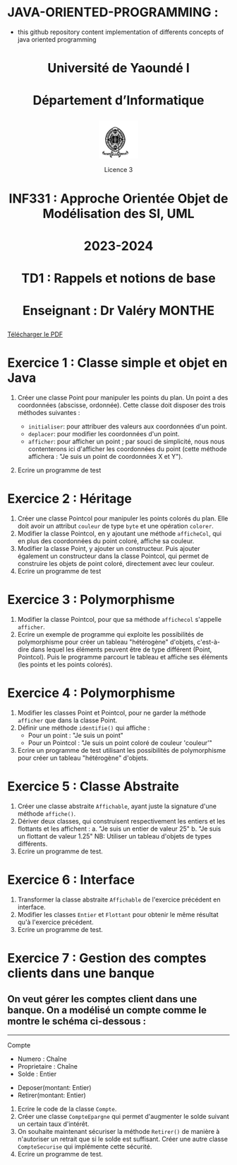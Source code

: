 # JAVA-ORIENTED-PROGRAMMING :
* this github repository content  implementation of differents concepts of java oriented programming
 

# <p align="center">Université de Yaoundé I</p>
# <p align="center">Département d’Informatique</p>

<p align="center">
  <img src="image.png" alt="Description de l'image" />
</p>
  <p align="center">Licence 3</p>

# <p align="center">INF331 : Approche Orientée Objet de Modélisation des SI, UML</p>

# <p align="center">2023-2024   </p>

# <p align="center">TD1 : Rappels et notions de base</p>
# <p align="center">Enseignant : Dr Valéry MONTHE</p>


[Télécharger le PDF](TD_3_INF331_Principes_OO_en_Java_23-24.pdf)

# Exercice 1 : Classe simple et objet en Java

1. Créer une classe Point pour manipuler les points du plan. Un point a des coordonnées (abscisse, ordonnée). Cette classe doit disposer des trois méthodes suivantes :
   - `initialiser`: pour attribuer des valeurs aux coordonnées d'un point.
   - `deplacer`: pour modifier les coordonnées d'un point.
   - `afficher`: pour afficher un point ; par souci de simplicité, nous nous contenterons ici d'afficher les coordonnées du point (cette méthode affichera : "Je suis un point de coordonnées X et Y").

2. Ecrire un programme de test


# Exercice 2 : Héritage

1. Créer une classe Pointcol pour manipuler les points colorés du plan. Elle doit avoir un attribut `couleur` de type `byte` et une opération `colorer`.
2. Modifier la classe Pointcol, en y ajoutant une méthode `afficheCol`, qui en plus des coordonnées du point coloré, affiche sa couleur.
3. Modifier la classe Point, y ajouter un constructeur. Puis ajouter également un constructeur dans la classe Pointcol, qui permet de construire les objets de point coloré, directement avec leur couleur.
4. Ecrire un programme de test

# Exercice 3 : Polymorphisme

1. Modifier la classe Pointcol, pour que sa méthode `affichecol` s'appelle `afficher`.
2. Ecrire un exemple de programme qui exploite les possibilités de polymorphisme pour créer un tableau "hétérogène" d'objets, c'est-à-dire dans lequel les éléments peuvent être de type différent (Point, Pointcol). Puis le programme parcourt le tableau et affiche ses éléments (les points et les points colorés).

# Exercice 4 : Polymorphisme

1. Modifier les classes Point et Pointcol, pour ne garder la méthode `afficher` que dans la classe Point.
2. Définir une méthode `identifie()` qui affiche :
   - Pour un point : "Je suis un point"
   - Pour un Pointcol : "Je suis un point coloré de couleur 'couleur'"
3. Ecrire un programme de test utilisant les possibilités de polymorphisme pour créer un tableau "hétérogène" d'objets.

# Exercice 5 : Classe Abstraite

1. Créer une classe abstraite `Affichable`, ayant juste la signature d'une méthode `affiche()`.
2. Dériver deux classes, qui construisent respectivement les entiers et les flottants et les affichent :
   a. "Je suis un entier de valeur 25"
   b. "Je suis un flottant de valeur 1.25"
   NB: Utiliser un tableau d'objets de types différents.
3. Ecrire un programme de test.

# Exercice 6 : Interface

1. Transformer la classe abstraite `Affichable` de l'exercice précédent en interface.
2. Modifier les classes `Entier` et `Flottant` pour obtenir le même résultat qu'à l'exercice précédent.
3. Ecrire un programme de test.

# Exercice 7 : Gestion des comptes clients dans une banque

On veut gérer les comptes client dans une banque. On a modélisé un compte comme le montre le schéma ci-dessous :
------------------------------------
          
------------------------------------
Compte
- Numero : Chaîne 
- Proprietaire : Chaîne 
- Solde : Entier 

+ Deposer(montant: Entier)
+ Retirer(montant: Entier)



1. Ecrire le code de la classe `Compte`.
2. Créer une classe `CompteEpargne` qui permet d'augmenter le solde suivant un certain taux d'intérêt.
3. On souhaite maintenant sécuriser la méthode `Retirer()` de manière à n'autoriser un retrait que si le solde est suffisant. Créer une autre classe `CompteSecurise` qui implémente cette sécurité.
4. Ecrire un programme de test.
